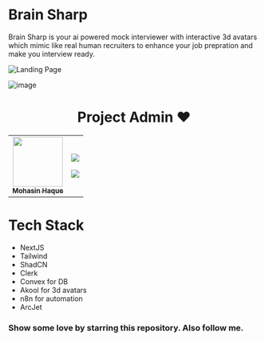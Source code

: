 # Brain Sharp

Brain Sharp is your ai powered mock interviewer with interactive 3d avatars which mimic like real human recruiters to enhance your job prepration and make you interview ready.

![Landing Page](https://github.com/user-attachments/assets/ad474dd9-dba7-453a-9e91-66bd5b37d76f)

![image](https://github.com/user-attachments/assets/7cea0232-68d7-4d62-b23e-f596e89c5aa4)

<!-- 
# Category and featured sections

Here you can view the categories and fetured products and on clicking on `Explore` button you will be redirected to the products page of that category.
![Category and featured sections](https://user-images.githubusercontent.com/72180173/163728974-3d48ceaa-ef33-4e5e-91fb-9a8c73981379.png)
![Category and featured sections](https://user-images.githubusercontent.com/72180173/163728986-f1f55ad2-aa5b-4aa7-97dc-6af485c47f52.png)
![Category and featured sections](https://user-images.githubusercontent.com/72180173/163728993-8ff57f05-3e1a-4012-9da7-2c1524497cd5.png)

# Female product page

Here you can explore the female products.

![Female product page](https://user-images.githubusercontent.com/72180173/154845478-b4c21bc6-b704-4b7a-82b9-a75250acaff7.png)

# Wishlist page

Here you can see the items you have added to your wishlist.

![Wishlist page](https://user-images.githubusercontent.com/72180173/163729111-ef0925ed-215d-4af5-a1b3-c9ba65d32aa2.png)

If you have not added any items to wishlist, do it now.

![empty-wishlist](https://user-images.githubusercontent.com/72180173/163729063-34713cda-cf96-4295-82d2-845578f53749.png)


# Cart page

Here you can see the items you have added to cart.

![Cart page](https://user-images.githubusercontent.com/72180173/163729143-9d9813ab-b85e-4dee-83bf-603693f652a2.png)

If you have not added any items to wishlist, do it now.

![empty-cart](https://user-images.githubusercontent.com/72180173/163729078-4a9fde5c-c05a-4aa3-9567-62f6c4694ea6.png)


` But before going furthure to checkout, You need to login. If you don't have account then signup using signup page `

# Login page

You can login here. Don't worry if you not have an account. Click on ` > ` button to signup.

![Login page](https://user-images.githubusercontent.com/72180173/154845825-c8ee11e5-0328-49b8-a6c9-b923e10aac30.png)

# Signup page

You can signup here.

![Signup page](https://user-images.githubusercontent.com/72180173/154942377-502bb7d3-dd22-4442-bd77-3388c28b9ad6.png) -->

<h1 align=center> Project Admin ❤️ </h1>
<p align="center">

<table align="center">
    <tbody>
        <tr>
            <td align="center"><a href="https://github.com/Mohasin-Haque"><img alt="" src="https://avatars.githubusercontent.com/Mohasin-Haque" width="100px;"><br><sub><b> Mohasin Haque </b></sub></a></td>
            <td align="right">
                <p><a href="https://twitter.com/mohasin_haque"><img src="https://img.shields.io/badge/twitter-%231DA1F2.svg?&style=for-the-badge&logo=twitter&logoColor=white"></a></p>
                <p><a href="https://www.linkedin.com/in/mohasin-haque-759786200/"><img src="https://img.shields.io/badge/linkedin-%230077B5.svg?&style=for-the-badge&logo=linkedin&logoColor=white"></a></p>
            </td>
        </tr>
    </tbody>
</table>

# Tech Stack
 * NextJS
 * Tailwind 
 * ShadCN
 * Clerk
 * Convex for DB
 * Akool for 3d avatars
 * n8n for automation
 * ArcJet

### Show some love by starring this repository. Also follow me.
